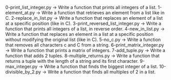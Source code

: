 0-print_list_integer.py -> Write a function that prints all integers of a list.
1-element_at.py -> Write a function that retrieves an element from a list like in C.
2-replace_in_list.py -> Write a function that replaces an element of a list at a specific position (like in C).
3-print_reversed_list_integer.py -> Write a function that prints all integers of a list, in reverse order.
4-new_in_list.py -> Write a function that replaces an element in a list at a specific position without modifying the original list (like in C).
5-no_c.py -> Write a function that removes all characters c and C from a string.
6-print_matrix_integer.py -> Write a function that prints a matrix of integers.
7-add_tuple.py -> Write a function that adds 2 tuples.
8-multiple_returns.py -> Write a function that returns a tuple with the length of a string and its first character.
9-max_integer.py -> Write a function that finds the biggest integer of a list.
10-divisible_by_2.py -> Write a function that finds all multiples of 2 in a list.

